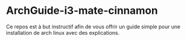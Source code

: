 # ArchGuide-i3-mate-cinnamon
Ce repos est à but instructif afin de vous offrir un guide simple pour une installation de arch linux avec des explications.

